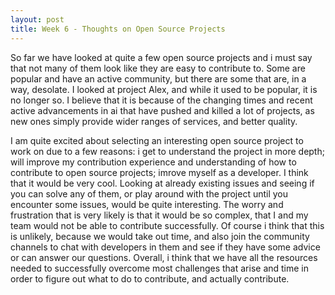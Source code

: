 ```yaml
---
layout: post
title: Week 6 - Thoughts on Open Source Projects
---
```


So far we have looked at quite a few open source projects and i must say that not many of them look like they are easy to contribute to. Some are popular and have an active community, but there are some that are, in a way, desolate. I looked at project Alex, and while it used to be popular, it is no longer so. I believe that it is because of the changing times and recent active advancements in ai that have pushed and killed a lot of projects, as new ones simply provide wider ranges of services, and better quality. 

I am quite excited about selecting an interesting open source project to work on due to a few reasons: i get to understand the project in more depth; will improve my contribution experience and understanding of how to contribute to open source projects; imrove myself as a developer.
I think that it would be very cool. Looking at already existing issues and seeing if you can solve any of them, or play around with the project until you encounter some issues, would be quite interesting. The worry and frustration that is very likely is that it would be so complex, that I and my team would not be able to contribute successfully. Of course i think that this is unlikely, because we would take out time, and also join the community channels to chat with developers in them and see if they have some advice or can answer our questions. Overall, i think that we have all the resources needed to successfully overcome most challenges that arise and time in order to figure out what to do to contribute, and actually contribute.